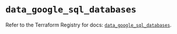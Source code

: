 # `data_google_sql_databases`

Refer to the Terraform Registry for docs: [`data_google_sql_databases`](https://registry.terraform.io/providers/hashicorp/google/6.50.0/docs/data-sources/sql_databases).
